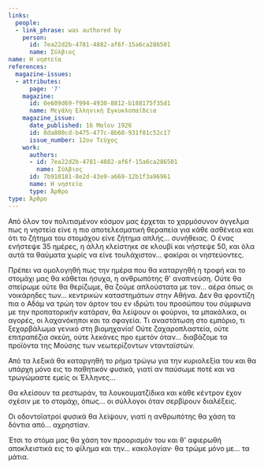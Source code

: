 ```yaml
---
links:
  people:
  - link_phrase: was authored by
    person:
      id: 7ea22d2b-4781-4882-af6f-15a6ca286501
      name: Σύλβιος
name: Η νηστεία
references:
  magazine-issues:
  - attributes:
      page: '7'
    magazine:
      id: 0e609d69-f994-4930-8812-b188175f35d1
      name: Μεγάλη Ελληνική Εγκυκλοπαίδεια
    magazine_issue:
      date_published: 16 Μαΐου 1926
      id: 8da800cd-b475-477c-8b68-931f81c52c17
      issue_number: 12ον Τεύχος
    work:
      authors:
      - id: 7ea22d2b-4781-4882-af6f-15a6ca286501
        name: Σύλβιος
      id: 7b910181-8e2d-43e9-a669-12b1f3a96961
      name: Η νηστεία
      type: Άρθρο
type: Άρθρο
---
```


<p>Από όλον τον πολιτισμένον κόσμον μας έρχεται το χαρμόσυνον άγγελμα πως η νηστεία είνε η πιο αποτελεσματική θεραπεία για
κάθε ασθένεια και ότι το ζήτημα του στομάχου είνε ζήτημα απλής... συνήθειας. Ο ένας ενήστεψε 35 ημέρες, η άλλη κλείστηκε
σε κλουβί και νήστεψε 50, και όλα αυτά τα θαύματα χωρίς να είνε τουλάχιστον... φακίραι οι νηστεύοντες.</p>

<p>Πρέπει να ομολογηθή πως την ημέρα που θα καταργηθή η τροφή και το στομάχι μας θα κάθεται ήσυχα, η ανθρωπότης θ' 
αναπνεύση. Ούτε θα σπείρωμε ούτε θα θερίζωμε, θα ζούμε απλούστατα με τον... αέρα όπως οι νοικάρηδες των... κεντρικών
καταστημάτων στην Αθήνα. Δεν θα φροντίζη πια ο Αδάμ να τρώη τον άρτον του εν ιδρώτι του προσώπου του σύμφωνα με την
προπατορικήν κατάραν, θα λείψουν οι φούρνοι, τα μπακάλικα, οι αγορές, οι λαχανόκηποι και τα σφαγεία. Τι αναστάτωση στο
εμπόριο, τι ξεχαρβάλωμα γενικό στη βιομηχανία! Ούτε ζαχαροπλαστεία, ούτε επιτραπέζια σκεύη, ούτε λεκάνες προ εμετόν
όταν... διαβάζομε τα προϊόντα της Μούσης των νεωτερίζοντων ντανταϊστών.</p>

<p>Από τα λεξικά θα καταργηθή το ρήμα τρώγω για την κυριολεξία του και θα υπάρχη μόνο εις το παθητικόν φυσικά, γιατί αν
παύσωμε ποτέ και να τρωγώμαστε εμείς οι Έλληνες...</p>

<p>Θα κλείσουν τα ρεστωράν, τα λουκουματζίδικα και κάθε κέντρον έχον σχέσιν με το στομάχι, όπως... οι σύλλογοι όταν
σερβίρουν διαλέξεις.</p>

<p>Οι οδοντοϊατροί φυσικά θα λείψουν, γιατί η ανθρωπότης θα χάση τα δόντια από... αχρηστίαν.</p>

<p>Έτσι το στόμα μας θα χάση τον προορισμόν του και θ' αφιερωθή αποκλειστικά εις το φίλημα και την... κακολογίαν· θα τρώμε
μόνο με... τα μάτια.</p>

